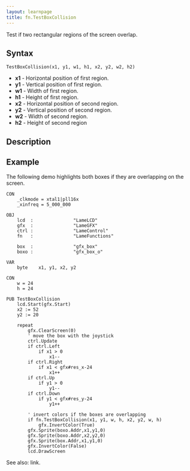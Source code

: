 ```yaml
---
layout: learnpage
title: fn.TestBoxCollision
--- 
```


Test if two rectangular regions of the screen overlap.

## Syntax

    TestBoxCollision(x1, y1, w1, h1, x2, y2, w2, h2)

-   **x1** - Horizontal position of first region.
-   **y1** - Vertical position of first region.
-   **w1** - Width of first region.
-   **h1** - Height of first region.
-   **x2** - Horizontal position of second region.
-   **y2** - Vertical position of second region.
-   **w2** - Width of second region.
-   **h2** - Height of second region

## Description

## Example

The following demo highlights both boxes if they are overlapping on the
screen.

    CON
        _clkmode = xtal1|pll16x
        _xinfreq = 5_000_000

    OBJ
        lcd  :               "LameLCD" 
        gfx  :               "LameGFX"
        ctrl :               "LameControl"
        fn   :               "LameFunctions"
        
        box  :               "gfx_box"
        boxo :               "gfx_box_o"

    VAR
        byte    x1, y1, x2, y2

    CON
        w = 24
        h = 24

    PUB TestBoxCollision
        lcd.Start(gfx.Start)
        x2 := 52
        y2 := 20
        
        repeat
            gfx.ClearScreen(0)
            ' move the box with the joystick
            ctrl.Update
            if ctrl.Left
                if x1 > 0
                    x1--
            if ctrl.Right
                if x1 < gfx#res_x-24
                    x1++
            if ctrl.Up
                if y1 > 0
                    y1--
            if ctrl.Down
                if y1 < gfx#res_y-24
                    y1++

            ' invert colors if the boxes are overlapping
            if fn.TestBoxCollision(x1, y1, w, h, x2, y2, w, h)
                gfx.InvertColor(True)
            gfx.Sprite(boxo.Addr,x1,y1,0)
            gfx.Sprite(boxo.Addr,x2,y2,0)
            gfx.Sprite(box.Addr,x1,y1,0)
            gfx.InvertColor(False)
            lcd.DrawScreen

See also: link.



